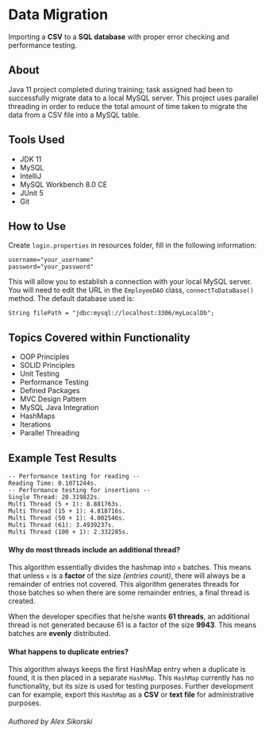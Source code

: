 # Data Migration

Importing a **CSV** to a **SQL database** with proper error checking and performance testing.

## About

Java 11 project completed during training; task assigned had been to successfully migrate data to a local MySQL server. This project uses parallel threading in order to reduce the total amount of time taken to migrate the data from a CSV file into a MySQL table.

## Tools Used

- JDK 11
- MySQL
- IntelliJ
- MySQL Workbench 8.0 CE
- JUnit 5
- Git

## How to Use

Create `login.properties` in resources folder, fill in the following information:
```
username="your_username"
password="your_password"
```
This will allow you to establish a connection with your local MySQL server. You will need to edit the URL in the `EmployeeDAO` class, `connectToDataBase()` method. The default database used  is:
```
String filePath = "jdbc:mysql://localhost:3306/myLocalDb";
```

## Topics Covered within Functionality

- OOP Principles
- SOLID Principles
- Unit Testing
- Performance Testing
- Defined Packages
- MVC Design Pattern
- MySQL Java Integration 
- HashMaps
- Iterations
- Parallel Threading

## Example Test Results

```
-- Performance testing for reading --
Reading Time: 0.1071244s.
-- Performance testing for insertions --
Single Thread: 20.319822s.
Multi Thread (5 + 1): 8.881763s.
Multi Thread (15 + 1): 4.818716s.
Multi Thread (50 + 1): 4.002546s.
Multi Thread (61): 3.4939237s.
Multi Thread (100 + 1): 2.332285s.
```

#### Why do most threads include an additional thread?

This algorithm essentially divides the hashmap into `x` batches. This means that unless `x` is a **factor** of the size *(entries count)*, there will always be a remainder of entries not covered. This algorithm generates threads for those batches so when there are some remainder entries, a final thread is created.

When the developer specifies that he/she wants **61 threads**, an additional thread is not generated because 61 is a factor of the size **9943**. This means batches are **evenly** distributed.

#### What happens to duplicate entries?

This algorithm always keeps the first HashMap entry when a duplicate is found, it is then placed in a separate `HashMap`. This `HashMap` currently has no functionality, but its size is used for testing purposes. Further development can for example, export this `HashMap` as a **CSV** or **text file** for administrative purposes.

###### Authored by Alex Sikorski
